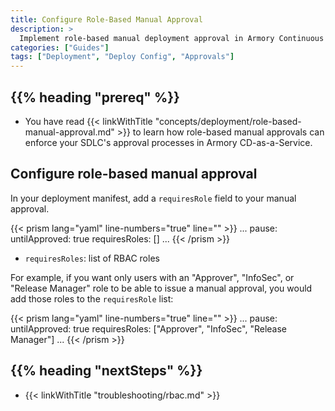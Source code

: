 ```yaml
---
title: Configure Role-Based Manual Approval
description: >
  Implement role-based manual deployment approval in Armory Continuous Deployment-as-a-Service.
categories: ["Guides"]
tags: ["Deployment", "Deploy Config", "Approvals"]
---
```


## {{% heading "prereq" %}}

* You have read {{< linkWithTitle "concepts/deployment/role-based-manual-approval.md" >}} to learn how role-based manual approvals can enforce your SDLC's approval processes in Armory CD-as-a-Service.


## Configure role-based manual approval

In your deployment manifest, add a `requiresRole` field to your manual approval.

{{< prism lang="yaml" line-numbers="true" line="" >}}
...
pause:
  untilApproved: true
  requiresRoles: []
...
{{< /prism >}}

- `requiresRoles`: list of RBAC roles

For example, if you want only users with an "Approver", "InfoSec", or "Release Manager" role to be able to issue a manual approval, you would add those roles to the `requiresRole` list:

{{< prism lang="yaml" line-numbers="true" line="" >}}
...
pause:
  untilApproved: true
  requiresRoles: ["Approver", "InfoSec", "Release Manager"]
...
{{< /prism >}}

## {{%  heading "nextSteps" %}}

* {{< linkWithTitle "troubleshooting/rbac.md" >}}